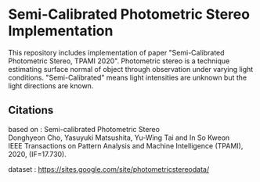 # Semi-Calibrated Photometric Stereo Implementation

This repository includes implementation of paper "Semi-Calibrated Photometric Stereo, TPAMI 2020". Photometric stereo is a technique estimating surface normal of object through observation under varying light conditions. "Semi-Calibrated" means light intensities are unknown but the light directions are known. 





## Citations
based on : Semi-calibrated Photometric Stereo </br>
Donghyeon Cho, Yasuyuki Matsushita, Yu-Wing Tai and In So Kweon </br>
IEEE Transactions on Pattern Analysis and Machine Intelligence (TPAMI), 2020, (IF=17.730). 

dataset : https://sites.google.com/site/photometricstereodata/